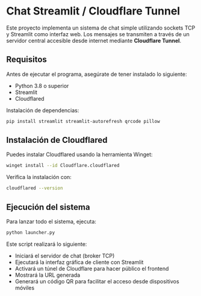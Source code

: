 # Chat Streamlit / Cloudflare Tunnel

Este proyecto implementa un sistema de chat simple utilizando sockets TCP y Streamlit como interfaz web. Los mensajes se transmiten a través de un servidor central accesible desde internet mediante **Cloudflare Tunnel**.

## Requisitos

Antes de ejecutar el programa, asegúrate de tener instalado lo siguiente:

* Python 3.8 o superior
* Streamlit
* Cloudflared

Instalación de dependencias:

```bash
pip install streamlit streamlit-autorefresh qrcode pillow
```

## Instalación de Cloudflared

Puedes instalar Cloudflared usando la herramienta Winget:

```bash
winget install --id Cloudflare.cloudflared
```

Verifica la instalación con:

```bash
cloudflared --version
```

## Ejecución del sistema

Para lanzar todo el sistema, ejecuta:

```bash
python launcher.py
```

Este script realizará lo siguiente:

* Iniciará el servidor de chat (broker TCP)
* Ejecutará la interfaz gráfica de cliente con Streamlit
* Activará un túnel de Cloudflare para hacer público el frontend
* Mostrará la URL generada
* Generará un código QR para facilitar el acceso desde dispositivos móviles


